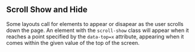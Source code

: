 ## Scroll Show and Hide
Some layouts call for elements to appear or disapear as the user scrolls down the page. An element with the `scroll-show` class will appear when it reaches a point specified by the `data-top=x` attribute, appearing when it comes within the given value of the top of the screen.
